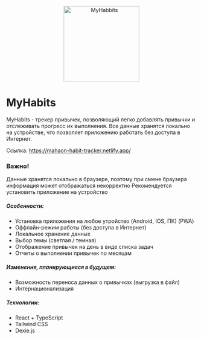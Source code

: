 <p align="center">
<img src="https://i.ibb.co/VMR0G9t/calendar-1.png" width=200 alt="MyHabbits" border="0">
</p>

# MyHabits

MyHabits - трекер привычек, позволяющий легко добавлять привычки и отслеживать прогресс их выполнения. 
Все данные хранятся локально на устройстве, что позволяет приложению работать без доступа в Интернет.

Ссылка: https://mahaon-habit-tracker.netlify.app/

### Важно! 
Данные хранятся локально в браузере, поэтому при смене браузера информация может отображаться некорректно
Рекомендуется установить приложение на устройство

##### Особенности:
- Установка приложения на любое утройство (Android, IOS, ПК) (PWA)
- Оффлайн-режим работы (без доступа в Интернет)
- Локальное хранение данных
- Выбор темы (светлая / темная)
- Отображение привычек на день в виде списка задач
- Отчеты о выполнении привычек по месяцам 


##### Изменения, планирующиеся в будущем:
- Возможность переноса данных о привычках (выгрузка в файл)
- Интернационализация

##### Технологии:
- React + TypeScript
- Tailwind CSS
- Dexie.js
